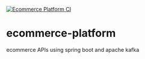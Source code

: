 [![Ecommerce Platform CI](https://github.com/mihael10/ecommerce-platform/actions/workflows/ecommerce-ci.yml/badge.svg?branch=master&event=status)](https://github.com/mihael10/ecommerce-platform/actions/workflows/ecommerce-ci.yml)

# ecommerce-platform
ecommerce APIs using spring boot and apache kafka
